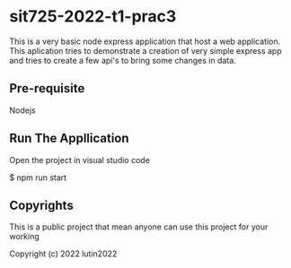 # sit725-2022-t1-prac3
This is a very basic node express application that host a web application. This aplication tries to demonstrate a creation of very simple express app and tries to create a few api's to bring some changes in data.

## Pre-requisite
Nodejs
## Run The Appllication
Open the project in visual studio code

$ npm run start

## Copyrights
This is a public project that mean anyone can use this project for your working

Copyright (c) 2022 lutin2022